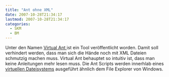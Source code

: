 ```yaml
---
title: "Ant ohne XML"
date: 2007-10-28T21:34:17
lastmod: 2007-10-28T21:34:17
categories:
  - SKM
  - BM
---
```

Unter den Namen <a href="http://placidsystems.com/virtualant/"  title="Virtual Ant">Virtual Ant </a> ist ein Tool veröffentlicht worden. Damit soll verhindert werden, dass man sich die Hände  noch mit XML Dateien schmutzig machen muss. Virtual Ant behauptet so intuitiv ist, dass man keine Anleitungen mehr lesen muss. Die Ant Scripts werden innerhlab eines <a href="http://placidsystems.com/virtualant/howitworks.aspx"  title="virtuelles Dateisystem">virtuellen Dateisystems</a> ausgeführt ähnlich dem File Explorer von Windows.
